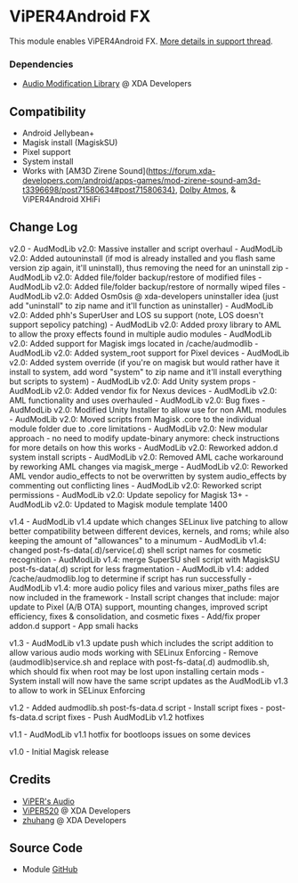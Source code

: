 # ViPER4Android FX
This module enables ViPER4Android FX. [More details in support thread](https://forum.xda-developers.com/apps/magisk/module-viper4android-fx-2-5-0-5-t3577058).

### Dependencies
* [Audio Modification Library](https://forum.xda-developers.com/apps/magisk/module-audio-modification-library-t3579612) @ XDA Developers

## Compatibility
* Android Jellybean+
* Magisk install (MagiskSU)
* Pixel support
* System install
* Works with [AM3D Zirene Sound](https://forum.xda-developers.com/android/apps-games/mod-zirene-sound-am3d-t3396698/post71580634#post71580634}, [Dolby Atmos](https://github.com/therealahrion/Dolby-Atmos-ZTE-Axon-7), & ViPER4Android XHiFi

## Change Log
v2.0
	- AudModLib v2.0: Massive installer and script overhaul
	- AudModLib v2.0: Added autouninstall (if mod is already installed and you flash same version zip again, it'll uninstall), thus removing the need for an uninstall zip
	- AudModLib v2.0: Added file/folder backup/restore of modified files
	- AudModLib v2.0: Added file/folder backup/restore of normally wiped files
	- AudModLib v2.0: Added Osm0sis @ xda-developers uninstaller idea (just add "uninstall" to zip name and it'll function as uninstaller)
	- AudModLib v2.0: Added phh's SuperUser and LOS su support (note, LOS doesn't support sepolicy patching)
	- AudModLib v2.0: Added proxy library to AML to allow the proxy effects found in multiple audio modules
	- AudModLib v2.0: Added support for Magisk imgs located in /cache/audmodlib
	- AudModLib v2.0: Added system_root support for Pixel devices
	- AudModLib v2.0: Added system override (if you're on magisk but would rather have it install to system, add word "system" to zip name and it'll install everything but scripts to system)
	- AudModLib v2.0: Add Unity system props
	- AudModLib v2.0: Added vendor fix for Nexus devices
	- AudModLib v2.0: AML functionality and uses overhauled
	- AudModLib v2.0: Bug fixes
	- AudModLib v2.0: Modified Unity Installer to allow use for non AML modules
	- AudModLib v2.0: Moved scripts from Magisk .core to the individual module folder due to .core limitations
	- AudModLib v2.0: New modular approach - no need to modify update-binary anymore: check instructions for more details on how this works
	- AudModLib v2.0: Reworked addon.d system install scripts
	- AudModLib v2.0: Removed AML cache workaround by reworking AML changes via magisk_merge
	- AudModLib v2.0: Reworked AML vendor audio_effects to not be overwritten by system audio_effects by commenting out conflicting lines
	- AudModLib v2.0: Reworked script permissions
	- AudModLib v2.0: Update sepolicy for Magisk 13+
	- AudModLib v2.0: Updated to Magisk module template 1400
	
v1.4
	- AudModLib v1.4 update which changes SELinux live patching to allow better compatibility between different devices, kernels, and roms; while also keeping the amount of "allowances" to a minumum
	- AudModLib v1.4: changed post-fs-data(.d)/service(.d) shell script names for cosmetic recognition
	- AudModLib v1.4: merge SuperSU shell script with MagiskSU post-fs-data(.d) script for less fragmentation
	- AudModLib v1.4: added /cache/audmodlib.log to determine if script has run successfully
	- AudModLib v1.4: more audio policy files and various mixer_paths files are now included in the framework
	- Install script changes that include: major update to Pixel (A/B OTA) support, mounting changes, improved script efficiency, fixes & consolidation, and cosmetic fixes
	- Add/fix proper addon.d support
	- App smali hacks

v1.3
	- AudModLib v1.3 update push which includes the script addition to allow various audio mods working with SELinux Enforcing
	- Remove (audmodlib)service.sh and replace with post-fs-data(.d) audmodlib.sh, which should fix when root may be lost upon installing certain mods
	- System install will now have the same script updates as the AudModLib v1.3 to allow to work in SELinux Enforcing

v1.2
	- Added audmodlib.sh post-fs-data.d script
	- Install script fixes
	- post-fs-data.d script fixes
	- Push AudModLib v1.2 hotfixes

v1.1
	- AudModLib v1.1 hotfix for bootloops issues on some devices

v1.0
	- Initial Magisk release

## Credits
* [ViPER's Audio](http://vipersaudio.com/blog/)
* [ViPER520](http://vipersaudio.com/blog/) @ XDA Developers
* [zhuhang](https://forum.xda-developers.com/showthread.php?t=2191223) @ XDA Developers

## Source Code
* Module [GitHub](https://github.com/therealahrion/ViPER4Android-FX)